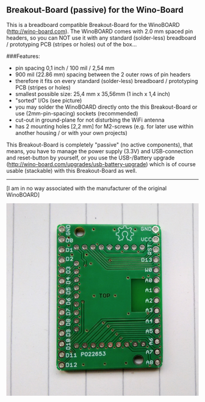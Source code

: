 ## Breakout-Board (passive) for the Wino-Board

This is a breadboard compatible Breakout-Board for the WinoBOARD (http://wino-board.com). The WinoBOARD comes with 2.0 mm spaced pin headers, so you can NOT use it with any standard (solder-less) breadboard / prototyping PCB (stripes or holes) out of the box...

###Features:

- pin spacing 0,1 inch / 100 mil / 2,54 mm
- 900 mil (22.86 mm) spacing between the 2 outer rows of pin headers
- therefore it fits on every standard (solder-less) breadboard / prototyping PCB (stripes or holes)
- smallest possible size: 25,4 mm x 35,56mm (1 inch x 1,4 inch)
- "sorted" I/Os (see picture)
- you may solder the WinoBOARD directly onto the this Breakout-Board or use (2mm-pin-spacing) sockets (recommended)
- cut-out in ground-plane for not disturbing the WiFi antenna
- has 2 mounting holes [2,2 mm] for M2-screws (e.g. for later use within another housing / or with your own projects)

This Breakout-Board is completely "passive" (no active components), that means, you have to manage the power supply (3.3V) and USB-connection and reset-button by yourself, or you use the USB-/Battery upgrade (http://wino-board.com/upgrades/usb-battery-upgrade) which is of course usable (stackable) with this Breakout-Board as well.

---

[I am in no way associated with the manufacturer of the original WinoBOARD]


![Breakout Board](/photos/IMG_20160225_171710270.jpg)
